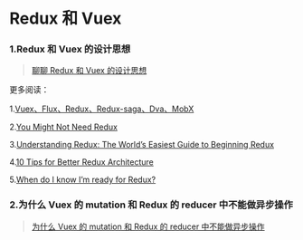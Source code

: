 # Redux 和 Vuex

### 1.Redux 和 Vuex 的设计思想

> [聊聊 Redux 和 Vuex 的设计思想](https://github.com/Advanced-Frontend/Daily-Interview-Question/issues/45)

更多阅读：

1.[Vuex、Flux、Redux、Redux-saga、Dva、MobX](https://zhuanlan.zhihu.com/p/53599723)

2.[You Might Not Need Redux](https://medium.com/@dan_abramov/you-might-not-need-redux-be46360cf367)

3.[Understanding Redux: The World’s Easiest Guide to Beginning Redux](https://www.freecodecamp.org/news/understanding-redux-the-worlds-easiest-guide-to-beginning-redux-c695f45546f6/)

4.[10 Tips for Better Redux Architecture](https://medium.com/javascript-scene/10-tips-for-better-redux-architecture-69250425af44)

5.[When do I know I’m ready for Redux?](https://medium.com/dailyjs/when-do-i-know-im-ready-for-redux-f34da253c85f)

### 2.为什么 Vuex 的 mutation 和 Redux 的 reducer 中不能做异步操作

> [为什么 Vuex 的 mutation 和 Redux 的 reducer 中不能做异步操作](https://github.com/Advanced-Frontend/Daily-Interview-Question/issues/65)
